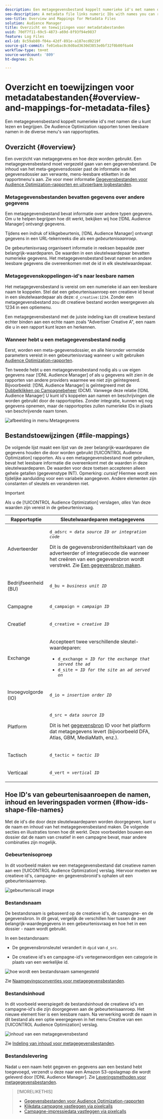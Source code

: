 ```yaml
---
description: Een metagegevensbestand koppelt numerieke id's met namen die u kunt lezen en begrijpen. De Audience Optimization rapporten tonen leesbare namen in de diverse menu's van rapportopties.
seo-description: A metadata file links numeric IDs with names you can read and understand. The Audience Optimization reports display readable names in the various report options menus.
seo-title: Overview and Mappings for Metadata Files
solution: Audience Manager
title: Overzicht en toewijzingen voor metadatabestanden
uuid: 70df7f11-69c5-4873-a69d-8f93f94e9837
feature: Log Files
exl-id: 8c59ab80-f04a-42df-891e-a187ecd0219f
source-git-commit: fe01ebac8c0d0ad3630d3853e0bf32f0b00f6a44
workflow-type: tm+mt
source-wordcount: '809'
ht-degree: 3%

---
```


# Overzicht en toewijzingen voor metadatabestanden{#overview-and-mappings-for-metadata-files}

Een metagegevensbestand koppelt numerieke id&#39;s met namen die u kunt lezen en begrijpen. De Audience Optimization rapporten tonen leesbare namen in de diverse menu&#39;s van rapportopties.

## Overzicht {#overview}

Een overzicht van metagegevens en hoe deze worden gebruikt. Een metagegevensbestand moet vergezeld gaan van een gegevensbestand. De inhoud van het meta-gegevensdossier past de informatie van het gegevensdossier aan verwante, mens-leesbare etiketten in de rapportmenu&#39;s aan. Zie voor meer informatie [Gegevensbestanden voor Audience Optimization-rapporten en uitvoerbare logbestanden](../../../reporting/audience-optimization-reports/metadata-files-intro/datafiles-intro.md).

### Metagegevensbestanden bevatten gegevens over andere gegevens

Een metagegevensbestand bevat informatie over andere typen gegevens. Om u te helpen begrijpen hoe dit werkt, bekijken wij hoe [!DNL Audience Manager] ontvangt gegevens.

Tijdens een indruk of klikgebeurtenis, [!DNL Audience Manager] ontvangt gegevens in een URL-tekenreeks die als een *gebeurtenisaanroep*.

De gebeurtenisvraag organiseert informatie in reeksen bepaalde zeer belangrijk-waardeparen. De waarden in een sleutelwaardepaar bevatten numerieke gegevens. Het metagegevensbestand bevat namen en andere leesbare gegevens die overeenkomen met de id in elk sleutelwaardepaar.

### Metagegevenskoppelingen-id&#39;s naar leesbare namen

Het metagegevensbestand is vereist om een numerieke id aan een leesbare naam te koppelen. Stel dat een gebeurtenisaanroep een creatieve id bevat in een sleutelwaardepaar als deze: `d_creative:1234`. Zonder een metagegevensbestand zou dit creatieve bestand worden weergegeven als 1234 in een optiemenu.

Een metagegevensbestand met de juiste indeling kan dit creatieve bestand echter binden aan een echte naam zoals &quot;Advertiser Creative A&quot;, een naam die u in een rapport kunt lezen en herkennen.

### Wanneer hebt u een metagegevensbestand nodig

Eerst, worden een meta-gegevensdossier, en alle hieronder vermelde parameters vereist in een gebeurtenisvraag wanneer u wilt gebruiken [Audience Optimization-rapporten](../../../reporting/audience-optimization-reports/audience-optimization-reports.md).

Ten tweede hebt u een metagegevensbestand nodig als u uw eigen gegevens naar [!DNL Audience Manager] of als u gegevens wilt zien in de rapporten van andere providers waarmee we niet zijn geïntegreerd. Bijvoorbeeld: [!DNL Audience Manager] is geïntegreerd met de [Dubbelklikken op Campagnebeheer](../../../reporting/audience-optimization-reports/aor-advertisers/import-dcm.md) (DCM). Vanwege deze relatie [!DNL Audience Manager] U kunt id&#39;s koppelen aan namen en beschrijvingen die worden gebruikt door de rapportopties. Zonder integratie, kunnen wij nog gegevens opnemen, maar de rapportopties zullen numerieke IDs in plaats van beschrijvende naam tonen.

![afbeelding in menu Metagegevens](/help/using/reporting/audience-optimization-reports/metadata-files-intro/assets/metadata_menu.png)

## Bestandstoewijzingen {#file-mappings}

De volgende lijst maakt een lijst van de zeer belangrijk-waardeparen die gegevens houden die door worden gebruikt [!UICONTROL Audience Optimization] rapporten. Als u een metagegevensbestand moet gebruiken, bevat het leesbare informatie die overeenkomt met de waarden in deze sleutelwaardeparen. De waarden voor deze toetsen accepteren alleen gehele getallen (gegevenstype INT). Opmerking: *cursief* Hiermee wordt een tijdelijke aanduiding voor een variabele aangegeven. Andere elementen zijn constanten of sleutels en veranderen niet.

>[!IMPORTANT]
>
>Als u de [!UICONTROL Audience Optimization] verslagen, *alles* Van deze waarden zijn vereist in de gebeurtenisvraag.

<table id="table_B2C8C493080E449CA71C4EF07D9476BD"> 
 <thead> 
  <tr> 
   <th colname="col1" class="entry"> Rapportoptie </th> 
   <th colname="col2" class="entry"> Sleutelwaardeparen metagegevens </th> 
  </tr> 
 </thead>
 <tbody> 
  <tr> 
   <td colname="col1"> <p>Adverteerder </p> </td> 
   <td colname="col2"> <p> <code>d_adsrc = <i>data source ID or integration code</i></code> </p> <p>Dit is de gegevensbronidentiteitskaart van de adverteerder of integratiecode die wanneer het creëren van een gegevensbron wordt verstrekt. Zie <a href="../../../features/manage-datasources.md#create-data-source"> Een gegevensbron maken</a>. </p> </td> 
  </tr> 
  <tr> 
   <td colname="col1"> <p>Bedrijfseenheid (BU) </p> </td> 
   <td colname="col2"> <p> <code>d_bu = <i>business unit ID</i></code> </p> </td> 
  </tr> 
  <tr> 
   <td colname="col1"> <p>Campagne </p> </td> 
   <td colname="col2"> <p> <code>d_campaign = <i>campaign ID</i></code> </p> </td> 
  </tr> 
  <tr> 
   <td colname="col1"> <p>Creatief </p> </td> 
   <td colname="col2"> <p> <code>d_creative = <i>creative ID</i></code> </p> </td> 
  </tr> 
  <tr> 
   <td colname="col1"> <p>Exchange </p> </td> 
   <td colname="col2"> <p>Accepteert twee verschillende sleutel-waardeparen: </p> 
    <ul id="ul_3B3B751A8A134096B0912E81A0983B9D"> 
     <li id="li_57BAC45A7B274AB695945E174A4D8A35"> <code>d_exchange = <i>ID for the exchange that served the ad</i></code> </li> 
     <li id="li_CCDF00DE59D3451C8EF590DD3E1A806D"> <code>d_site = <i>ID for the site an ad served on</i></code> </li> 
    </ul> </td> 
  </tr> 
  <tr> 
   <td colname="col1"> <p>Invoegvolgorde (IO) </p> </td> 
   <td colname="col2"> <p> <code>d_io = <i>insertion order ID</i></code> </p> </td> 
  </tr> 
  <tr> 
   <td colname="col1"> <p>Platform </p> </td> 
   <td colname="col2"> <p> <code>d_src = <i>data source ID</i></code> </p> <p>Dit is het <a href="../../../features/datasources-list-and-settings.md#data-sources-list-and-settings"> gegevensbron</a> ID voor het platform dat metagegevens levert (bijvoorbeeld DFA, Atlas, GBM, MediaMath, enz.). </p> </td> 
  </tr> 
  <tr> 
   <td colname="col1"> <p>Tactisch </p> </td> 
   <td colname="col2"> <p> <code>d_tactic = <i>tactic ID</i></code> </p> </td> 
  </tr> 
  <tr> 
   <td colname="col1"> <p>Verticaal </p> </td> 
   <td colname="col2"> <p> <code>d_vert = <i>vertical ID</i></code> </p> </td> 
  </tr> 
 </tbody> 
</table>

## Hoe ID&#39;s van gebeurtenisaanroepen de namen, inhoud en leveringspaden vormen {#how-ids-shape-file-names}

Met de id&#39;s die door deze sleutelwaardeparen worden doorgegeven, kunt u de naam en inhoud van het metagegevensbestand maken. De volgende secties en illustraties tonen hoe dit werkt. Deze voorbeelden bouwen een dossier dat de naam van creatief in een campagne bevat, maar andere combinaties zijn mogelijk.

### Gebeurtenisoproep

In dit voorbeeld maken we een metagegevensbestand dat creatieve namen aan een [!UICONTROL Audience Optimization] verslag. Hiervoor moeten we creatieve id&#39;s, campagne- en gegevensbronid&#39;s ophalen uit een gebeurtenisaanroep.

![gebeurteniscall image](/help/using/reporting/audience-optimization-reports/metadata-files-intro/assets/metadata_file_event.png)

### Bestandsnaam

De bestandsnaam is gebaseerd op de creatieve id&#39;s, de campagne- en de gegevensbron. In dit geval, vergelijk de verschillen hier tussen de zeer belangrijk-waardegegevens in een gebeurtenisvraag en hoe het in een dossier - naam wordt gebruikt.

In een bestandsnaam:

* De gegevensbronsleutel verandert in `dpid` van `d_src`.

* De creatieve id&#39;s en campagne-id&#39;s vertegenwoordigen een categorie in plaats van een werkelijke id.

![hoe wordt een bestandsnaam samengesteld](/help/using/reporting/audience-optimization-reports/metadata-files-intro/assets/metadata_file_name.png)

Zie [Naamgevingsconventies voor metagegevensbestanden](../../../reporting/audience-optimization-reports/metadata-files-intro/metadata-file-names.md).

### Bestandsinhoud

In dit voorbeeld weerspiegelt de bestandsinhoud de creatieve id&#39;s en campagne-id&#39;s die zijn doorgegeven aan de gebeurtenisaanroep. Het nieuwe element hier is een leesbare naam. Na verwerking wordt de naam in dit bestand als een optie weergegeven in het menu Creative van een [!UICONTROL Audience Optimization] verslag.

![inhoud van een metagegevensbestand](/help/using/reporting/audience-optimization-reports/metadata-files-intro/assets/metadata_file_contents.png)

Zie [Indeling van inhoud voor metagegevensbestanden](../../../reporting/audience-optimization-reports/metadata-files-intro/metadata-file-contents.md).

### Bestandslevering

Nadat u een naam hebt gegeven en gegevens aan een bestand hebt toegevoegd, verzendt u deze naar een Amazon S3-opslagmap die wordt geleverd door [!DNL Audience Manager]. Zie [Leveringsmethoden voor metagegevensbestanden](../../../reporting/audience-optimization-reports/metadata-files-intro/metadata-delivery-methods.md).

>[!MORELIKETHIS]
>
>* [Gegevensbestanden voor Audience Optimization-rapporten](../../../reporting/audience-optimization-reports/metadata-files-intro/datafiles-intro.md)
>* [Klikdata campagne vastleggen via pixelcalls](../../../integration/media-data-integration/click-data-pixels.md)
>* [Campagne-impressiedata vastleggen via pixelcalls](../../../integration/media-data-integration/impression-data-pixels.md)

